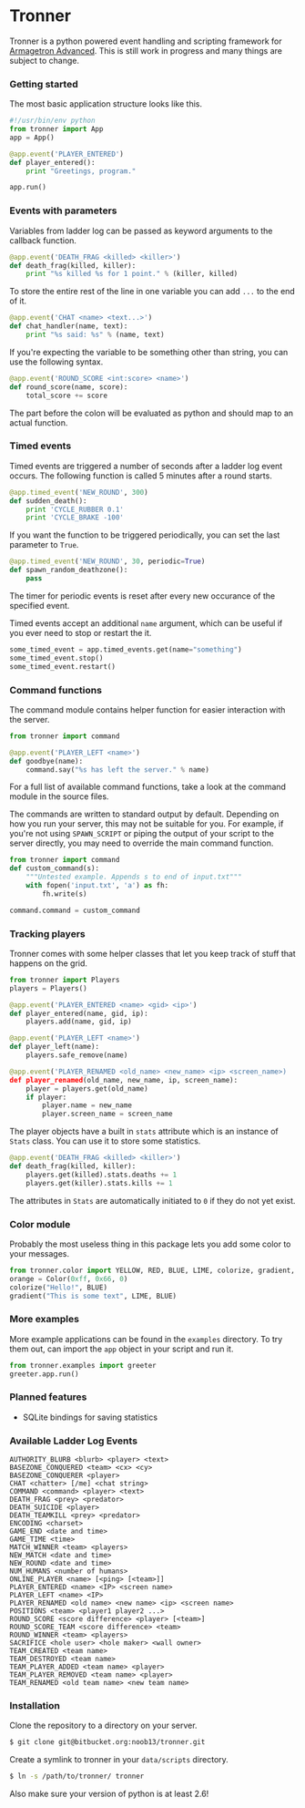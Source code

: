 Tronner
=======

Tronner is a python powered event handling and scripting framework for [Armagetron Advanced](http://armagetronad.net). This is still work in progress and many things are subject to change.

### Getting started

The most basic application structure looks like this.

```python
#!/usr/bin/env python
from tronner import App
app = App()

@app.event('PLAYER_ENTERED')
def player_entered():
    print "Greetings, program."

app.run()
```

### Events with parameters

Variables from ladder log can be passed as keyword arguments to the callback function.

```python
@app.event('DEATH_FRAG <killed> <killer>')
def death_frag(killed, killer):
    print "%s killed %s for 1 point." % (killer, killed)
```

To store the entire rest of the line in one variable you can add `...` to the end of it.

```python
@app.event('CHAT <name> <text...>')
def chat_handler(name, text):
    print "%s said: %s" % (name, text)
```

If you're expecting the variable to be something other than string, you can use the following syntax.

```python
@app.event('ROUND_SCORE <int:score> <name>')
def round_score(name, score):
    total_score += score
```

The part before the colon will be evaluated as python and should map to an actual function.

### Timed events

Timed events are triggered a number of seconds after a ladder log event occurs. The following function is called 5 minutes after a round starts.

```python
@app.timed_event('NEW_ROUND', 300)
def sudden_death():
    print 'CYCLE_RUBBER 0.1'
    print 'CYCLE_BRAKE -100'
```

If you want the function to be triggered periodically, you can set the last parameter to `True`.

```python
@app.timed_event('NEW_ROUND', 30, periodic=True)
def spawn_random_deathzone():
    pass
```

The timer for periodic events is reset after every new occurance of the specified event.

Timed events accept an additional `name` argument, which can be useful if you ever need to stop or restart the it. 

```python
some_timed_event = app.timed_events.get(name="something")
some_timed_event.stop()
some_timed_event.restart()
```

### Command functions

The command module contains helper function for easier interaction with the server.

```python
from tronner import command

@app.event('PLAYER_LEFT <name>')
def goodbye(name):
    command.say("%s has left the server." % name)
```

For a full list of available command functions, take a look at the command module in the source files.

The commands are written to standard output by default. Depending on how you run your server, this may not be suitable for you. For example, if you're not using `SPAWN_SCRIPT` or piping the output of your script to the server directly, you may need to override the main command function.

```python
from tronner import command
def custom_command(s):
    """Untested example. Appends s to end of input.txt"""
    with fopen('input.txt', 'a') as fh:
        fh.write(s) 

command.command = custom_command
```

### Tracking players

Tronner comes with some helper classes that let you keep track of stuff that happens on the grid.

```python
from tronner import Players
players = Players()

@app.event('PLAYER_ENTERED <name> <gid> <ip>')
def player_entered(name, gid, ip):
    players.add(name, gid, ip)

@app.event('PLAYER_LEFT <name>')
def player_left(name):
    players.safe_remove(name)

@app.event('PLAYER_RENAMED <old_name> <new_name> <ip> <screen_name>)
def player_renamed(old_name, new_name, ip, screen_name):
    player = players.get(old_name)
    if player:
        player.name = new_name
        player.screen_name = screen_name
```

The player objects have a built in `stats` attribute which is an instance of `Stats` class. You can use it to store some statistics.

```python
@app.event('DEATH_FRAG <killed> <killer>')
def death_frag(killed, killer):
    players.get(killed).stats.deaths += 1
    players.get(killer).stats.kills += 1
```

The attributes in `Stats` are automatically initiated to `0` if they do not yet exist.

### Color module

Probably the most useless thing in this package lets you add some color to your messages.

```python
from tronner.color import YELLOW, RED, BLUE, LIME, colorize, gradient, Color
orange = Color(0xff, 0x66, 0)
colorize("Hello!", BLUE)
gradient("This is some text", LIME, BLUE)
```

### More examples

More example applications can be found in the `examples` directory. To try them out, can import the `app` object in your script and run it.

```python
from tronner.examples import greeter
greeter.app.run()
```

### Planned features

- SQLite bindings for saving statistics

### Available Ladder Log Events

```
AUTHORITY_BLURB <blurb> <player> <text>
BASEZONE_CONQUERED <team> <cx> <cy>
BASEZONE_CONQUERER <player>
CHAT <chatter> [/me] <chat string>
COMMAND <command> <player> <text>
DEATH_FRAG <prey> <predator>
DEATH_SUICIDE <player>
DEATH_TEAMKILL <prey> <predator>
ENCODING <charset>
GAME_END <date and time>
GAME_TIME <time>
MATCH_WINNER <team> <players>
NEW_MATCH <date and time>
NEW_ROUND <date and time>
NUM_HUMANS <number of humans>
ONLINE_PLAYER <name> [<ping> [<team>]]
PLAYER_ENTERED <name> <IP> <screen name>
PLAYER_LEFT <name> <IP>
PLAYER_RENAMED <old name> <new name> <ip> <screen name>
POSITIONS <team> <player1 player2 ...>
ROUND_SCORE <score difference> <player> [<team>]
ROUND_SCORE_TEAM <score difference> <team>
ROUND_WINNER <team> <players>
SACRIFICE <hole user> <hole maker> <wall owner>
TEAM_CREATED <team name>
TEAM_DESTROYED <team name>
TEAM_PLAYER_ADDED <team name> <player>
TEAM_PLAYER_REMOVED <team name> <player>
TEAM_RENAMED <old team name> <new team name>
```

### Installation

Clone the repository to a directory on your server.

```bash
$ git clone git@bitbucket.org:noob13/tronner.git
```
Create a symlink to tronner in your `data/scripts` directory.

```bash
$ ln -s /path/to/tronner/ tronner
```

Also make sure your version of python is at least 2.6!
